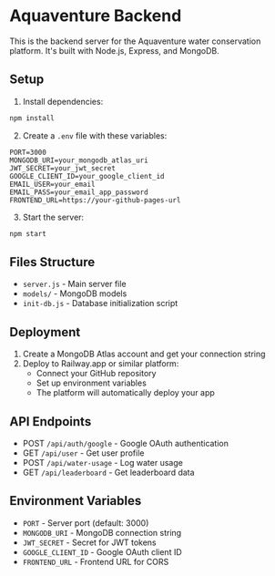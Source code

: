 # Aquaventure Backend

This is the backend server for the Aquaventure water conservation platform. It's built with Node.js, Express, and MongoDB.

## Setup

1. Install dependencies:
```bash
npm install
```

2. Create a `.env` file with these variables:
```
PORT=3000
MONGODB_URI=your_mongodb_atlas_uri
JWT_SECRET=your_jwt_secret
GOOGLE_CLIENT_ID=your_google_client_id
EMAIL_USER=your_email
EMAIL_PASS=your_email_app_password
FRONTEND_URL=https://your-github-pages-url
```

3. Start the server:
```bash
npm start
```

## Files Structure

- `server.js` - Main server file
- `models/` - MongoDB models
- `init-db.js` - Database initialization script

## Deployment

1. Create a MongoDB Atlas account and get your connection string
2. Deploy to Railway.app or similar platform:
   - Connect your GitHub repository
   - Set up environment variables
   - The platform will automatically deploy your app

## API Endpoints

- POST `/api/auth/google` - Google OAuth authentication
- GET `/api/user` - Get user profile
- POST `/api/water-usage` - Log water usage
- GET `/api/leaderboard` - Get leaderboard data

## Environment Variables

- `PORT` - Server port (default: 3000)
- `MONGODB_URI` - MongoDB connection string
- `JWT_SECRET` - Secret for JWT tokens
- `GOOGLE_CLIENT_ID` - Google OAuth client ID
- `FRONTEND_URL` - Frontend URL for CORS
